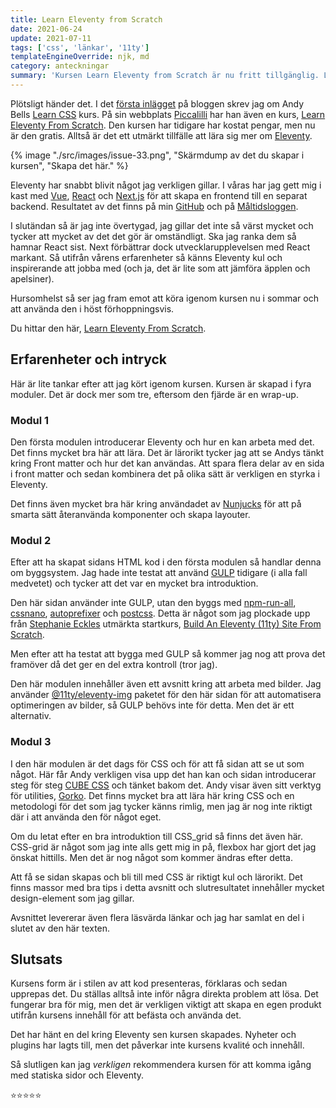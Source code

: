 ```yaml
---
title: Learn Eleventy from Scratch
date: 2021-06-24
update: 2021-07-11
tags: ['css', 'länkar', '11ty']
templateEngineOverride: njk, md
category: anteckningar
summary: 'Kursen Learn Eleventy from Scratch är nu fritt tillgänglig. Läs mer om den och mina intryck efter slutförd kurs.'
---
```


Plötsligt händer det. I det [första inlägget](../learn-css/) på bloggen skrev jag om Andy Bells [Learn CSS](https://web.dev/learn/css/) kurs. På sin webbplats [Piccalilli](https://piccalil.li/) har han även en kurs, [Learn Eleventy From Scratch](https://piccalil.li/course/learn-eleventy-from-scratch/). Den kursen har tidigare har kostat pengar, men nu är den gratis.
Alltså är det ett utmärkt tillfälle att lära sig mer om [Eleventy](https://www.11ty.dev/).

{% image "./src/images/issue-33.png", "Skärmdump av det du skapar i kursen", "Skapa det här." %}

Eleventy har snabbt blivit något jag verkligen gillar. I våras har jag gett mig i kast med [Vue](https://vuejs.org/), [React](https://reactjs.org/) och [Next.js](https://nextjs.org/) för att skapa en frontend till en separat backend. Resultatet av det finns på min [GitHub](https://github.com/) och på [Måltidsloggen](https://mat.jensa.dev/).

I slutändan så är jag inte övertygad, jag gillar det inte så värst mycket och tycker att mycket av det det gör är omständligt. Ska jag ranka dem så hamnar React sist. Next förbättrar dock utvecklarupplevelsen med React markant.
Så utifrån vårens erfarenheter så känns Eleventy kul och inspirerande att jobba med (och ja, det är lite som att jämföra äpplen och apelsiner).

Hursomhelst så ser jag fram emot att köra igenom kursen nu i sommar och att använda den i höst förhoppningsvis.

Du hittar den här, [Learn Eleventy From Scratch](https://piccalil.li/course/learn-eleventy-from-scratch/).

## Erfarenheter och intryck

Här är lite tankar efter att jag kört igenom kursen.
Kursen är skapad i fyra moduler. Det är dock mer som tre, eftersom den fjärde är en wrap-up.

### Modul 1

Den första modulen introducerar Eleventy och hur en kan arbeta med det. Det finns mycket bra här att lära. Det är lärorikt tycker jag att se Andys tänkt kring Front matter och hur det kan användas. Att spara flera delar av en sida i front matter och sedan kombinera det på olika sätt är verkligen en styrka i Eleventy.

Det finns även mycket bra här kring användadet av [Nunjucks](https://mozilla.github.io/nunjucks/) för att på smarta sätt återanvända komponenter och skapa layouter.

### Modul 2

Efter att ha skapat sidans HTML kod i den första modulen så handlar denna om byggsystem. Jag hade inte testat att använd [GULP](https://gulpjs.com/) tidigare (i alla fall medvetet) och tycker att det var en mycket bra introduktion.

Den här sidan använder inte GULP, utan den byggs med [npm-run-all](https://www.npmjs.com/package/npm-run-all), [cssnano](https://www.npmjs.com/package/cssnano), [autoprefixer](https://www.npmjs.com/package/autoprefixer) och [postcss](https://www.npmjs.com/package/postcss). Detta är något som jag plockade upp från [Stephanie Eckles](https://twitter.com/5t3ph) utmärkta startkurs, [Build An Eleventy (11ty) Site From Scratch](https://egghead.io/courses/build-an-eleventy-11ty-site-from-scratch-bfd3).

Men efter att ha testat att bygga med GULP så kommer jag nog att prova det framöver då det ger en del extra kontroll (tror jag).

Den här modulen innehåller även ett avsnitt kring att arbeta med bilder. Jag använder [@11ty/eleventy-img](https://www.npmjs.com/package/@11ty/eleventy-img) paketet för den här sidan för att automatisera optimeringen av bilder, så GULP behövs inte för detta. Men det är ett alternativ.

### Modul 3

I den här modulen är det dags för CSS och för att få sidan att se ut som något. Här får Andy verkligen visa upp det han kan och sidan introducerar steg för steg [CUBE CSS](https://cube.fyi/) och tänket bakom det. Andy visar även sitt verktyg för utilities, [Gorko](https://www.npmjs.com/package/gorko).
Det finns mycket bra att lära här kring CSS och en metodologi för det som jag tycker känns rimlig, men jag är nog inte riktigt där i att använda den för något eget.

Om du letat efter en bra introduktion till CSS_grid så finns det även här. CSS-grid är något som jag inte alls gett mig in på, flexbox har gjort det jag önskat hittills. Men det är nog något som kommer ändras efter detta.

Att få se sidan skapas och bli till med CSS är riktigt kul och lärorikt. Det finns massor med bra tips i detta avsnitt och slutresultatet innehåller mycket design-element som jag gillar.

Avsnittet levererar även flera läsvärda länkar och jag har samlat en del i slutet av den här texten.

## Slutsats

Kursens form är i stilen av att kod presenteras, förklaras och sedan upprepas det. Du ställas alltså inte inför några direkta problem att lösa. Det fungerar bra för mig, men det är verkligen viktigt att skapa en egen produkt utifrån kursens innehåll för att befästa och använda det.

Det har hänt en del kring Eleventy sen kursen skapades. Nyheter och plugins har lagts till, men det påverkar inte kursens kvalité och innehåll.

Så slutligen kan jag _verkligen_ rekommendera kursen för att komma igång med statiska sidor och Eleventy.

⭐⭐⭐⭐⭐

